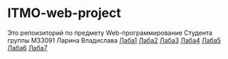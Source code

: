 # ITMO-web-project
Это репоизиторий по предмету Web-программирование
Cтудента группы M33091
Ларина Владислава
[Лаба1](https://rrraund.github.io/ITMO-web-project/lab1/)
[Лаба2](https://rrraund.github.io/ITMO-web-project/lab2/)
[Лаба3](https://rrraund.github.io/ITMO-web-project/lab3/)
[Лаба4](https://rrraund.github.io/ITMO-web-project/lab4/)
[Лаба5](https://rrraund.github.io/ITMO-web-project/lab5/)
[Лаба6](https://rrraund.github.io/ITMO-web-project/lab6/)
[Лаба7](https://rrraund.github.io/ITMO-web-project/lab7/)
